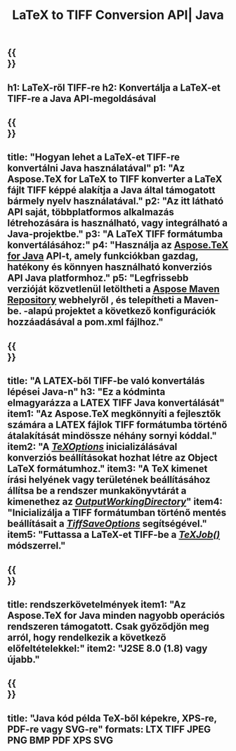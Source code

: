 ﻿---
translation: true
template: /_templates/_conversion-child-java.md
title: LaTeX to TIFF Conversion API| Java
description: LaTeX-TIFF konvertálási funkció. Integrálja ezt a helyszíni Java könyvtárat a projektjébe, vagy használjon többplatformos alkalmazásokat a LaTeX TIFF formátumba konvertálásához.
keywords: latex to tiff api java, latex2tiff integrál
url: /java/conversion/latex-to-tiff/
family: tex
platformtag: java
feature: conversion
informat: LATEX
outformat: TIFF
otherformats: BMP XPS PDF JPEG
---

{{<section banner>}}
---
h1: LaTeX-ről TIFF-re
h2: Konvertálja a LaTeX-et TIFF-re a Java API-megoldásával
---

{{<section overview>}}
---
title: "Hogyan lehet a LaTeX-et TIFF-re konvertálni Java használatával"
p1: "Az Aspose.TeX for LaTeX to TIFF konverter a LaTeX fájlt TIFF képpé alakítja a Java által támogatott bármely nyelv használatával."
p2: "Az itt látható API saját, többplatformos alkalmazás létrehozására is használható, vagy integrálható a Java-projektbe."
p3: "A LaTeX TIFF formátumba konvertálásához:"
p4: "Használja az [Aspose.TeX for Java](https://products.aspose.com/tex/java) API-t, amely funkciókban gazdag, hatékony és könnyen használható konverziós API Java platformhoz."
p5: "Legfrissebb verzióját közvetlenül letöltheti a [Aspose Maven Repository](https://repository.aspose.com/tex/) webhelyről , és telepítheti a Maven-be. -alapú projektet a következő konfigurációk hozzáadásával a pom.xml fájlhoz."
---

{{<section feature1>}}
---
title: "A LATEX-ből TIFF-be való konvertálás lépései Java-n"
h3: "Ez a kódminta elmagyarázza a LATEX TIFF Java konvertálását"
item1: "Az Aspose.TeX megkönnyíti a fejlesztők számára a LATEX fájlok TIFF formátumba történő átalakítását mindössze néhány sornyi kóddal."
item2: "A [*TeXOptions*](https://reference.aspose.com/tex/java/com.aspose.tex/TeXOptions) inicializálásával konverziós beállításokat hozhat létre az Object LaTeX formátumhoz."
item3: "A TeX kimenet írási helyének vagy területének beállításához állítsa be a rendszer munkakönyvtárát a kimenethez az [*OutputWorkingDirectory*](https://reference.aspose.com/tex/java/com.aspose.tex/TeXOptions#setOutputWorkingDirectory-com.aspose.tex.IOutputWorkingDirectory-)"
item4: "Inicializálja a TIFF formátumban történő mentés beállításait a [*TiffSaveOptions*](https://reference.aspose.com/tex/java/com.aspose.tex.rendering/TiffSaveOptions) segítségével."
item5: "Futtassa a LaTeX-et TIFF-be a [*TeXJob()*](https://reference.aspose.com/tex/java/com.aspose.tex/TeXJob) módszerrel."
---

{{<section feature2>}}
---
title: rendszerkövetelmények
item1: "Az Aspose.TeX for Java minden nagyobb operációs rendszeren támogatott. Csak győződjön meg arról, hogy rendelkezik a következő előfeltételekkel:"
item2: "J2SE 8.0 (1.8) vagy újabb."
---

{{<section widget>}}
---
title: "Java kód példa TeX-ből képekre, XPS-re, PDF-re vagy SVG-re"
formats: LTX TIFF JPEG PNG BMP PDF XPS SVG
---